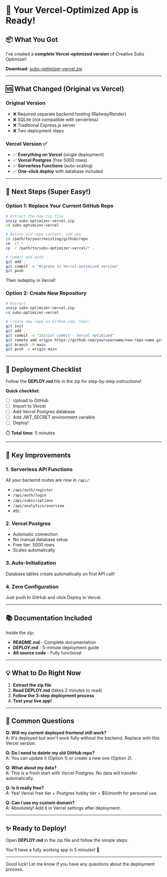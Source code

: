# 🎉 Your Vercel-Optimized App is Ready!

## 📦 What You Got

I've created a **complete Vercel-optimized version** of Creative Subs Optimizer!

**Download:** [subs-optimizer-vercel.zip](computer:///mnt/user-data/outputs/subs-optimizer-vercel.zip)

---

## 🆚 What Changed (Original vs Vercel)

### Original Version
- ❌ Required separate backend hosting (Railway/Render)
- ❌ SQLite (not compatible with serverless)
- ❌ Traditional Express.js server
- ❌ Two deployment steps

### Vercel Version ✅
- ✅ **Everything on Vercel** (single deployment)
- ✅ **Vercel Postgres** (free 5000 rows)
- ✅ **Serverless Functions** (auto-scaling)
- ✅ **One-click deploy** with database included

---

## 🚀 Next Steps (Super Easy!)

### Option 1: Replace Your Current GitHub Repo

```bash
# Extract the new zip file
unzip subs-optimizer-vercel.zip
cd subs-optimizer-vercel

# Delete old repo content, add new
cd /path/to/your/existing/github/repo
rm -rf *
cp -r /path/to/subs-optimizer-vercel/* .

# Commit and push
git add .
git commit -m "Migrate to Vercel-optimized version"
git push
```

Then redeploy in Vercel!

### Option 2: Create New Repository

```bash
# Extract
unzip subs-optimizer-vercel.zip
cd subs-optimizer-vercel

# Create new repo on GitHub.com, then:
git init
git add .
git commit -m "Initial commit - Vercel optimized"
git remote add origin https://github.com/yourusername/new-repo-name.git
git branch -M main
git push -u origin main
```

---

## 🎯 Deployment Checklist

Follow the **DEPLOY.md** file in the zip for step-by-step instructions!

**Quick checklist:**
- [ ] Upload to GitHub
- [ ] Import to Vercel
- [ ] Add Vercel Postgres database
- [ ] Add JWT_SECRET environment variable
- [ ] Deploy!

⏱️ **Total time:** 5 minutes

---

## 🔑 Key Improvements

### 1. Serverless API Functions
All your backend routes are now in `/api/`:
- `/api/auth/register`
- `/api/auth/login`
- `/api/subscriptions`
- `/api/analytics/overview`
- etc.

### 2. Vercel Postgres
- Automatic connection
- No manual database setup
- Free tier: 5000 rows
- Scales automatically

### 3. Auto-Initialization
Database tables create automatically on first API call!

### 4. Zero Configuration
Just push to GitHub and click Deploy in Vercel.

---

## 📚 Documentation Included

Inside the zip:
- **README.md** - Complete documentation
- **DEPLOY.md** - 5-minute deployment guide
- **All source code** - Fully functional

---

## 💡 What to Do Right Now

1. **Extract the zip file**
2. **Read DEPLOY.md** (takes 2 minutes to read)
3. **Follow the 3-step deployment process**
4. **Test your live app!**

---

## 🐛 Common Questions

**Q: Will my current deployed frontend still work?**  
A: It's deployed but won't work fully without the backend. Replace with this Vercel version.

**Q: Do I need to delete my old GitHub repo?**  
A: You can update it (Option 1) or create a new one (Option 2).

**Q: What about my data?**  
A: This is a fresh start with Vercel Postgres. No data will transfer automatically.

**Q: Is it really free?**  
A: Yes! Vercel free tier + Postgres hobby tier = $0/month for personal use.

**Q: Can I use my custom domain?**  
A: Absolutely! Add it in Vercel settings after deployment.

---

## ✨ Ready to Deploy!

Open **DEPLOY.md** in the zip file and follow the simple steps.

You'll have a fully working app in 5 minutes! 🚀

---

Good luck! Let me know if you have any questions about the deployment process.
